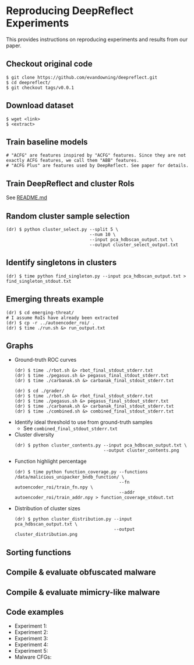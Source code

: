 # Reproducing DeepReflect Experiments
This provides instructions on reproducing experiments and results from our paper.

## Checkout original code
```
$ git clone https://github.com/evandowning/deepreflect.git
$ cd deepreflect/
$ git checkout tags/v0.0.1
```

## Download dataset
```
$ wget <link>
$ <extract>
```

## Train baseline models
```
# "ACFG" are features inspired by "ACFG" features. Since they are not exactly ACFG features, we call them "ABB" features.
# "ACFG Plus" are features used by DeepReflect. See paper for details.
```

## Train DeepReflect and cluster RoIs
See [README.md](../README.md)

## Random cluster sample selection
```
(dr) $ python cluster_select.py --split 5 \
                                --num 10 \
                                --input pca_hdbscan_output.txt \
                                --output cluster_select_output.txt
```

## Identify singletons in clusters
```
(dr) $ time python find_singleton.py --input pca_hdbscan_output.txt > find_singleton_stdout.txt
```

## Emerging threats example
```
(dr) $ cd emerging-threat/
# I assume RoIs have already been extracted
(dr) $ cp -r ../autoencoder_roi/ .
(dr) $ time ./run.sh &> run_output.txt
```

## Graphs
  - Ground-truth ROC curves
    ```
    (dr) $ time ./rbot.sh &> rbot_final_stdout_stderr.txt
    (dr) $ time ./pegasus.sh &> pegasus_final_stdout_stderr.txt
    (dr) $ time ./carbanak.sh &> carbanak_final_stdout_stderr.txt

    (dr) $ cd ./grader/
    (dr) $ time ./rbot.sh &> rbot_final_stdout_stderr.txt
    (dr) $ time ./pegasus.sh &> pegasus_final_stdout_stderr.txt
    (dr) $ time ./carbanak.sh &> carbanak_final_stdout_stderr.txt
    (dr) $ time ./combined.sh &> combined_final_stdout_stderr.txt
    ```
  - Identify ideal threshold to use from ground-truth samples
    - See `combined_final_stdout_stderr.txt`
  - Cluster diversity
    ```
    (dr) $ python cluster_contents.py --input pca_hdbscan_output.txt \
                                      --output cluster_contents.png
    ```
  - Function highlight percentage
    ```
    (dr) $ time python function_coverage.py --functions /data/malicious_unipacker_bndb_function/ \
                                            --fn autoencoder_roi/train_fn.npy \
                                            --addr autoencoder_roi/train_addr.npy > function_coverage_stdout.txt
    ```
  - Distribution of cluster sizes
    ```
    (dr) $ python cluster_distribution.py --input pca_hdbscan_output.txt \
                                          --output cluster_distribution.png
    ```

## Sorting functions

## Compile & evaluate obfuscated malware

## Compile & evaluate mimicry-like malware

## Code examples
  - Experiment 1:
  - Experiment 2:
  - Experiment 3:
  - Experiment 4:
  - Experiment 5:
  - Malware CFGs:

